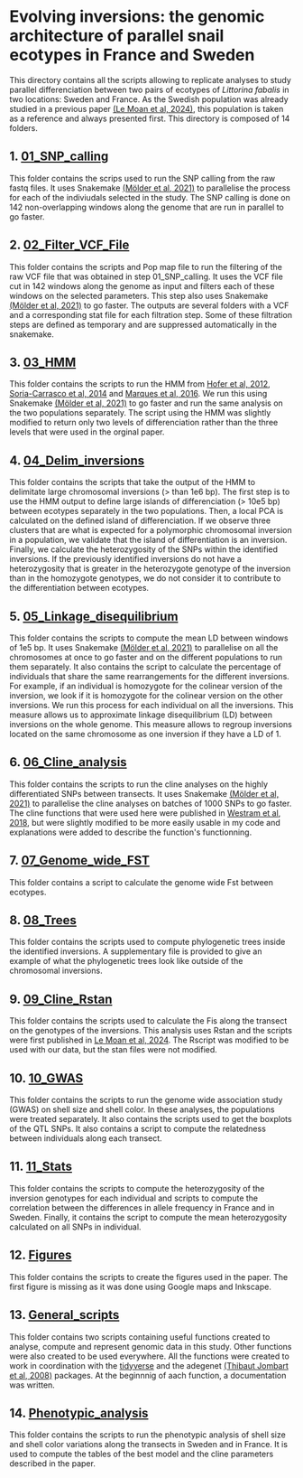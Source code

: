 # Evolving inversions: the genomic architecture of parallel snail ecotypes in France and Sweden


This directory contains all the scripts allowing to replicate analyses to study parallel differenciation between two pairs of ecotypes of _Littorina fabalis_ in two locations: Sweden and France. As the Swedish population was already studied in a previous paper [(Le Moan et al, 2024)](https://academic.oup.com/evlett/advance-article/doi/10.1093/evlett/qrae014/7656805), this population is taken as a reference and always presented first.
This directory is composed of 14 folders.


## 1. [01_SNP_calling](./01_SNP_calling)


This folder contains the scrips used to run the SNP calling from the raw fastq files. It uses Snakemake [(Mölder et al, 2021)](https://doi.org/10.12688/f1000research.29032.2) to parallelise the process for each of the indiviudals selected in the study. The SNP calling is done on 142 non-overlapping windows along the genome that are run in parallel to go faster.


## 2. [02_Filter_VCF_File](./02_Filter_VCF_File)

This folder contains the scripts and Pop map file to run the filtering of the raw VCF file that was obtained in step 01_SNP_calling. It uses the VCF file cut in 142 windows along the genome as input and filters each of these windows on the selected parameters. This step also uses Snakemake [(Mölder et al, 2021)](https://doi.org/10.12688/f1000research.29032.2) to go faster. The outputs are several folders with a VCF and a corresponding stat file for each filtration step. Some of these filtration steps are defined as temporary and are suppressed automatically in the snakemake. 

## 3. [03_HMM](./03_HMM)

This folder contains the scripts to run the HMM from [Hofer et al, 2012](https://github.com/marqueda/HMM-detection-of-genomic-islands/tree/master), [Soria-Carrasco et al, 2014](https://pubmed.ncbi.nlm.nih.gov/24833390/) and [Marques et al, 2016](https://onlinelibrary.wiley.com/doi/full/10.1111/mec.13774). We run this using Snakemake [(Mölder et al, 2021)](https://doi.org/10.12688/f1000research.29032.2) to go faster and run the same analysis on the two populations separately. The script using the HMM was slightly modified to return only two levels of differenciation rather than the three levels that were used in the orginal paper.

## 4. [04_Delim_inversions](./04_Delim_inversions)

This folder contains the scripts that take the output of the HMM to delimitate large chromosomal inversions (> than 1e6 bp). The first step is to use the HMM output to define large islands of differenciation (> 10e5 bp) between ecotypes separately in the two populations. Then, a local PCA is calculated on the defined island of differenciation. If we observe three clusters that are what is expected for a polymorphic chromosomal inversion in a population, we validate that the island of differentiation is an inversion. 
Finally, we calculate the heterozygosity of the SNPs within the identified inversions. If the previously identified inversions do not have a heterozygosity that is greater in the heterozygote genotype of the inversion than in the homozygote genotypes, we do not consider it to contribute to the differentiation between ecotypes.

## 5. [05_Linkage_disequilibrium](./05_Linkage_disequilibrium)

This folder contains the scripts to compute the mean LD between windows of 1e5 bp. It uses Snakemake [(Mölder et al, 2021)](https://doi.org/10.12688/f1000research.29032.2) to parallelise on all the chromosomes at once to go faster and on the different populations to run them separately.
It also contains the script to calculate the percentage of individuals that share the same rearrangements for the different inversions. For example, if an individual is homozygote for the colinear version of the inversion, we look if it is homozygote for the colinear version on the other inversions. We run this process for each individual on all the inversions. This measure allows us to approximate linkage disequilibrium (LD) between inversions on the whole genome. This measure allows to regroup inversions located on the same chromosome as one inversion if they have a LD of 1.

## 6. [06_Cline_analysis](./06_Cline_analysis)

This folder contains the scripts to run the cline analyses on the highly differentiated SNPs between transects. It uses Snakemake [(Mölder et al, 2021)](https://doi.org/10.12688/f1000research.29032.2) to parallelise the cline analyses on batches of 1000 SNPs to go faster. The cline functions that were used here were published in [Westram et al, 2018]( https://doi.org/10.1002/evl3.74), but were slightly modified to be more easily usable in my code and explanations were added to describe the function's functionning.

## 7. [07_Genome_wide_FST](./07_Genome_wide_FST)

This folder contains a script to calculate the genome wide Fst between ecotypes.

## 8. [08_Trees](./08_Trees)

This folder contains the scripts used to compute phylogenetic trees inside the identified inversions. A supplementary file is provided to give an example of what the phylogenetic trees look like outside of the chromosomal inversions.

## 9. [09_Cline_Rstan](./09_Cline_Rstan)

This folder contains the scripts used to calculate the Fis along the transect on the genotypes of the inversions. This analysis uses Rstan and the scripts were first published in [Le Moan et al, 2024](https://doi.org/10.1093/evlett/qrae014). The Rscript was modified to be used with our data, but the stan files were not modified.

## 10. [10_GWAS](./10_GWAS)

This folder contains the scripts to run the genome wide association study (GWAS) on shell size and shell color. In these analyses, the populations were treated separately. It also contains the scripts used to get the boxplots of the QTL SNPs. It also contains a script to compute the relatedness between individuals along each transect.

## 11. [11_Stats](./11_Stats)

This folder contains the scripts to compute the heterozygosity of the inversion genotypes for each individual and scripts to compute the correlation between the differences in allele frequency in France and in Sweden. Finally, it contains the script to compute the mean heterozygosity calculated on all SNPs in individual.

## 12. [Figures](./Figures)

This folder contains the scripts to create the figures used in the paper. The first figure is missing as it was done using Google maps and Inkscape.

## 13. [General_scripts](./General_scripts)

This folder contains two scripts containing useful functions created to analyse, compute and represent genomic data in this study. Other functions were also created to be used everywhere. All the functions were created to work in coordination with the [tidyverse](https://www.tidyverse.org/) and the adegenet [(Thibaut Jombart et al, 2008)](https://pubmed.ncbi.nlm.nih.gov/18397895/) packages.
At the beginnnig of aach function, a documentation was written.

## 14. [Phenotypic_analysis](./Phenotypic_analysis)

This folder contains the scripts to run the phenotypic analysis of shell size and shell color variations along the transects in Sweden and in France. It is used to compute the tables of the best model and the cline parameters described in the paper.

